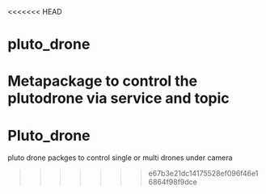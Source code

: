 <<<<<<< HEAD
# pluto_drone
Metapackage to control the plutodrone via service and topic
=======
# Pluto_drone
pluto drone packges to control single or multi drones under camera
>>>>>>> e67b3e21dc14175528ef096f46e16864f98f9dce
